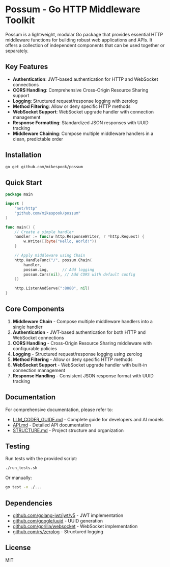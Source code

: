 # Possum - Go HTTP Middleware Toolkit

Possum is a lightweight, modular Go package that provides essential HTTP middleware functions for building robust web applications and APIs. It offers a collection of independent components that can be used together or separately.

## Key Features

- **Authentication**: JWT-based authentication for HTTP and WebSocket connections
- **CORS Handling**: Comprehensive Cross-Origin Resource Sharing support
- **Logging**: Structured request/response logging with zerolog
- **Method Filtering**: Allow or deny specific HTTP methods
- **WebSocket Support**: WebSocket upgrade handler with connection management
- **Response Formatting**: Standardized JSON responses with UUID tracking
- **Middleware Chaining**: Compose multiple middleware handlers in a clean, predictable order

## Installation

```bash
go get github.com/mikespook/possum
```

## Quick Start

```go
package main

import (
    "net/http"
    "github.com/mikespook/possum"
)

func main() {
    // Create a simple handler
    handler := func(w http.ResponseWriter, r *http.Request) {
        w.Write([]byte("Hello, World!"))
    }

    // Apply middleware using Chain
    http.HandleFunc("/", possum.Chain(
        handler,
        possum.Log,      // Add logging
        possum.Cors(nil), // Add CORS with default config
    ))

    http.ListenAndServe(":8080", nil)
}
```

## Core Components

1. **Middleware Chain** - Compose multiple middleware handlers into a single handler
2. **Authentication** - JWT-based authentication for both HTTP and WebSocket connections
3. **CORS Handling** - Cross-Origin Resource Sharing middleware with configurable policies
4. **Logging** - Structured request/response logging using zerolog
5. **Method Filtering** - Allow or deny specific HTTP methods
6. **WebSocket Support** - WebSocket upgrade handler with built-in connection management
7. **Response Handling** - Consistent JSON response format with UUID tracking

## Documentation

For comprehensive documentation, please refer to:
- [LLM_CODER_GUIDE.md](LLM_CODER_GUIDE.md) - Complete guide for developers and AI models
- [API.md](API.md) - Detailed API documentation
- [STRUCTURE.md](STRUCTURE.md) - Project structure and organization

## Testing

Run tests with the provided script:

```bash
./run_tests.sh
```

Or manually:

```bash
go test -v ./...
```

## Dependencies

- [github.com/golang-jwt/jwt/v5](https://github.com/golang-jwt/jwt) - JWT implementation
- [github.com/google/uuid](https://github.com/google/uuid) - UUID generation
- [github.com/gorilla/websocket](https://github.com/gorilla/websocket) - WebSocket implementation
- [github.com/rs/zerolog](https://github.com/rs/zerolog) - Structured logging

## License

MIT